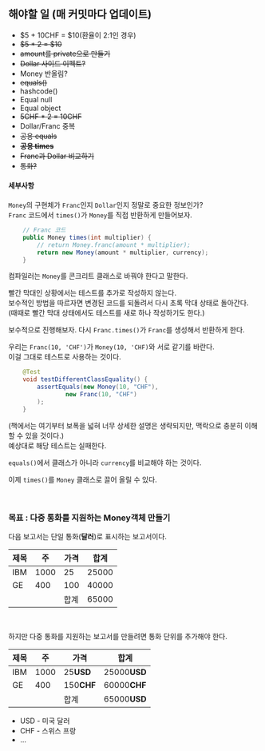 ## 해야할 일 (매 커밋마다 업데이트)
* $5 + 10CHF = $10(환율이 2:1인 경우)
* ~~$5 * 2 = $10~~
* ~~amount를 private으로 만들기~~
* ~~Dollar 사이드 이펙트?~~ 
* Money 반올림?
* ~~equals()~~
* hashcode()
* Equal null
* Equal object
* ~~5CHF * 2 = 10CHF~~
* Dollar/Franc 중복
* ~~공용 equals~~
* ~~**공용 times**~~
* ~~Franc과 Dollar 비교하기~~
* ~~통화?~~

#### 세부사항
`Money`의 구현체가 `Franc`인지 `Dollar`인지 정말로 중요한 정보인가? <br>
`Franc` 코드에서 `times()`가 `Money`를 직접 반환하게 만들어보자.

```java
    // Franc 코드
    public Money times(int multiplier) {
        // return Money.franc(amount * multiplier);
        return new Money(amount * multiplier, currency);
    }
```
컴파일러는 `Money`를 콘크리트 클래스로 바꿔야 한다고 말한다.

빨간 막대인 상황에서는 테스트를 추가로 작성하지 않는다. <br>
보수적인 방법을 따르자면 변경된 코드를 되돌려서 다시 초록 막대 상태로 돌아간다.<br>
(때때로 빨간 막대 상태에서도 테스트를 새로 하나 작성하기도 한다.)

보수적으로 진행해보자. 다시 `Franc.times()`가 `Franc`를 생성해서 반환하게 한다.

우리는 `Franc(10, 'CHF')`가 `Money(10, 'CHF)`와 서로 같기를 바란다. <br>
이걸 그대로 테스트로 사용하는 것이다.
```java
    @Test
    void testDifferentClassEquality() {
        assertEquals(new Money(10, "CHF"),
                new Franc(10, "CHF")
        );
    }
```
(책에서는 여기부터 보폭을 넓혀 너무 상세한 설명은 생략되지만, 맥락으로 충분히 이해할 수 있을 것이다.) <br>
예상대로 해당 테스트는 실패한다. 

`equals()`에서 클래스가 아니라 `currency`를 비교해야 하는 것이다.

이제 `times()`를 `Money` 클래스로 끌어 올릴 수 있다.

<br>

### 목표 : 다중 통화를 지원하는 Money객체 만들기
다음 보고서는 단일 통화(**달러**)로 표시하는 보고서이다.

| 제목   | 주   | 가격  | 합계    |
|------|-----|-----|-------|
| IBM  | 1000 | 25  | 25000 |
| GE   | 400 | 100 | 40000 |
|  |     | 합계  | 65000 |

<br>

하지만 다중 통화를 지원하는 보고서를 만들려면 통화 단위를 추가해야 한다.

| 제목   | 주   | 가격         | 합계           |
|------|-----|------------|--------------|
| IBM  | 1000 | 25**USD**  | 25000**USD** |
| GE   | 400 | 150**CHF** | 60000**CHF** |
|  |     | 합계         | 65000**USD** |

* USD - 미국 달러
* CHF - 스위스 프랑
* ...